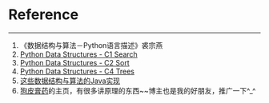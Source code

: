 ﻿# Reference



---

 1. 《数据结构与算法－Python语言描述》裘宗燕
 2. [Python Data Structures - C1 Search][1]
 3. [Python Data Structures - C2 Sort][2]
 4. [Python Data Structures - C4 Trees][3]
 5. [这些数据结构与算法的Java实现][4]
 6. [狗皮膏药][5]的主页，有很多讲原理的东西~~博主也是我的好朋友，推广一下^_^


  [1]: http://javayhu.me/blog/2014/05/06/python-data-structures---c1-search/
  [2]: http://javayhu.me/blog/2014/05/07/python-data-structures---c2-sort/
  [3]: http://javayhu.me/blog/2014/05/09/python-data-structures---c4-trees/
  [4]: https://github.com/zhaoshiqiang/algorithm
  [5]: https://plushunter.github.io/